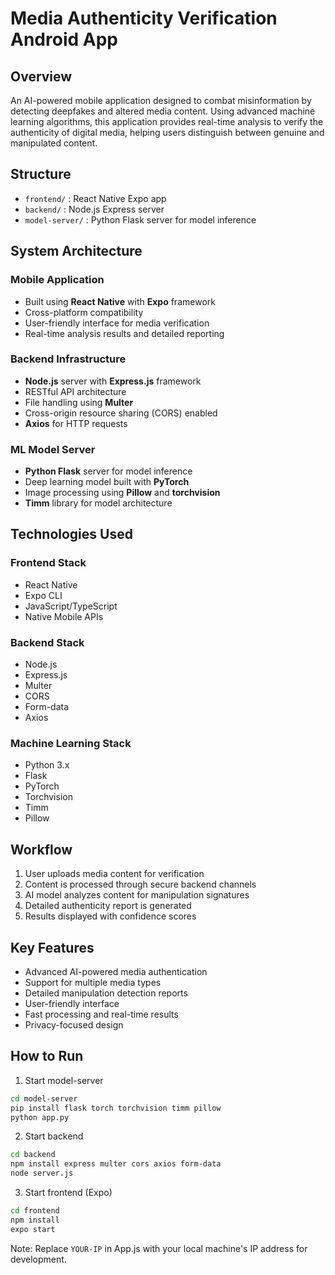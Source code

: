 
# Media Authenticity Verification Android App

## Overview
An AI-powered mobile application designed to combat misinformation by detecting deepfakes and altered media content. Using advanced machine learning algorithms, this application provides real-time analysis to verify the authenticity of digital media, helping users distinguish between genuine and manipulated content.

## Structure
- `frontend/` : React Native Expo app
- `backend/` : Node.js Express server
- `model-server/` : Python Flask server for model inference

## System Architecture

### Mobile Application
- Built using **React Native** with **Expo** framework
- Cross-platform compatibility
- User-friendly interface for media verification
- Real-time analysis results and detailed reporting

### Backend Infrastructure
- **Node.js** server with **Express.js** framework
- RESTful API architecture
- File handling using **Multer**
- Cross-origin resource sharing (CORS) enabled
- **Axios** for HTTP requests

### ML Model Server
- **Python Flask** server for model inference
- Deep learning model built with **PyTorch**
- Image processing using **Pillow** and **torchvision**
- **Timm** library for model architecture

## Technologies Used

### Frontend Stack
- React Native
- Expo CLI
- JavaScript/TypeScript
- Native Mobile APIs

### Backend Stack
- Node.js
- Express.js
- Multer
- CORS
- Form-data
- Axios

### Machine Learning Stack
- Python 3.x
- Flask
- PyTorch
- Torchvision
- Timm
- Pillow

## Workflow
1. User uploads media content for verification
2. Content is processed through secure backend channels
3. AI model analyzes content for manipulation signatures
4. Detailed authenticity report is generated
5. Results displayed with confidence scores

## Key Features
- Advanced AI-powered media authentication
- Support for multiple media types
- Detailed manipulation detection reports
- User-friendly interface
- Fast processing and real-time results
- Privacy-focused design

## How to Run
1. Start model-server
```bash
cd model-server
pip install flask torch torchvision timm pillow
python app.py
```
2. Start backend
```bash
cd backend
npm install express multer cors axios form-data
node server.js
```
3. Start frontend (Expo)
```bash
cd frontend
npm install
expo start
```

Note: Replace `YOUR-IP` in App.js with your local machine's IP address for development.

